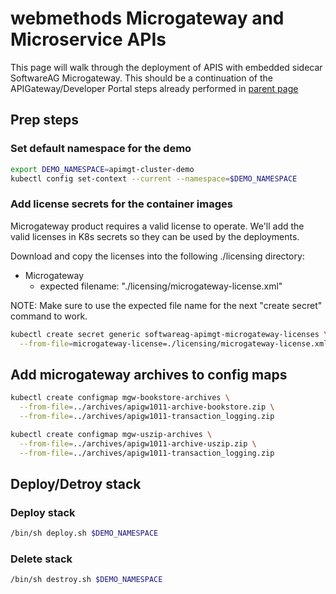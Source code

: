# webmethods Microgateway and Microservice APIs

This page will walk through the deployment of APIS with embedded sidecar SoftwareAG Microgateway.
This should be a continuation of the APIGateway/Developer Portal steps already performed in [parent page](../README.md)

## Prep steps

### Set default namespace for the demo

```bash
export DEMO_NAMESPACE=apimgt-cluster-demo
kubectl config set-context --current --namespace=$DEMO_NAMESPACE
```

### Add license secrets for the container images

Microgateway product requires a valid license to operate. 
We'll add the valid licenses in K8s secrets so they can be used by the deployments.

Download and copy the licenses into the following ./licensing directory:
 - Microgateway
   - expected filename: "./licensing/microgateway-license.xml"

NOTE: Make sure to use the expected file name for the next "create secret" command to work.

```bash
kubectl create secret generic softwareag-apimgt-microgateway-licenses \
  --from-file=microgateway-license=./licensing/microgateway-license.xml
```

## Add microgateway archives to config maps

```bash
kubectl create configmap mgw-bookstore-archives \
  --from-file=../archives/apigw1011-archive-bookstore.zip \
  --from-file=../archives/apigw1011-transaction_logging.zip
```

```bash
kubectl create configmap mgw-uszip-archives \
  --from-file=../archives/apigw1011-archive-uszip.zip \
  --from-file=../archives/apigw1011-transaction_logging.zip
```

## Deploy/Detroy stack
### Deploy stack

```bash
/bin/sh deploy.sh $DEMO_NAMESPACE
```

### Delete stack

```bash
/bin/sh destroy.sh $DEMO_NAMESPACE
```